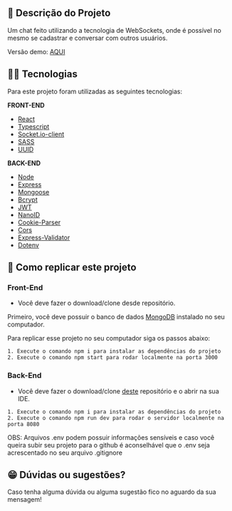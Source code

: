 ## :ledger: Descrição do Projeto

Um chat feito utilizando a tecnologia de WebSockets, onde é possível no mesmo se cadastrar e conversar com outros usuários.

Versão demo: [AQUI](https://rodhenr.github.io/Chat-v2-Front-End/)

## :man_technologist: Tecnologias

Para este projeto foram utilizadas as seguintes tecnologias:

**FRONT-END**

- [React](https://pt-br.reactjs.org/)
- [Typescript](https://www.typescriptlang.org/)
- [Socket.io-client](https://www.npmjs.com/package/socket.io-client)
- [SASS](https://sass-lang.com/)
- [UUID](https://www.uuidgenerator.net/)

**BACK-END**

- [Node](https://nodejs.org/en/)
- [Express](https://expressjs.com/pt-br/)
- [Mongoose](https://mongoosejs.com/docs/queries.html)
- [Bcrypt](https://www.npmjs.com/package/bcrypt)
- [JWT](https://jwt.io/)
- [NanoID](https://www.npmjs.com/package/nanoid)
- [Cookie-Parser](https://www.npmjs.com/package/cookie-parser)
- [Cors](https://www.npmjs.com/package/cors)
- [Express-Validator](https://www.npmjs.com/package/express-validator)
- [Dotenv](https://www.npmjs.com/package/dotenv)

## :dvd: Como replicar este projeto

### Front-End

- Você deve fazer o download/clone desde repositório.

Primeiro, você deve possuir o banco de dados [MongoDB](https://www.mongodb.com/pt-br) instalado no seu computador.

Para replicar esse projeto no seu computador siga os passos abaixo:

```
1. Execute o comando npm i para instalar as dependências do projeto
2. Execute o comando npm start para rodar localmente na porta 3000
```

### Back-End

- Você deve fazer o download/clone [deste](https://github.com/rodhenr/Chat-v2-Back-End) repositório e o abrir na sua IDE.

```
1. Execute o comando npm i para instalar as dependências do projeto
2. Execute o comando npm run dev para rodar o servidor localmente na porta 8080
```

OBS: Arquivos .env podem possuir informações sensíveis e caso você queira subir seu projeto para o github é aconselhável que o .env seja acrescentado no seu arquivo .gitignore

## :grin: Dúvidas ou sugestões?

Caso tenha alguma dúvida ou alguma sugestão fico no aguardo da sua mensagem!
